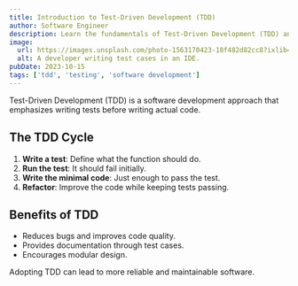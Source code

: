 ```yaml
---
title: Introduction to Test-Driven Development (TDD)
author: Software Engineer
description: Learn the fundamentals of Test-Driven Development (TDD) and how it improves software quality.
image:
  url: https://images.unsplash.com/photo-1563170423-18f482d82cc8?ixlib=rb-1.2.1&auto=format&fit=crop&w=1350&q=80
  alt: A developer writing test cases in an IDE.
pubDate: 2023-10-15
tags: ['tdd', 'testing', 'software development']
---
```


Test-Driven Development (TDD) is a software development approach that emphasizes writing tests before writing actual code.

## The TDD Cycle

1. **Write a test**: Define what the function should do.
2. **Run the test**: It should fail initially.
3. **Write the minimal code**: Just enough to pass the test.
4. **Refactor**: Improve the code while keeping tests passing.

## Benefits of TDD

- Reduces bugs and improves code quality.
- Provides documentation through test cases.
- Encourages modular design.

Adopting TDD can lead to more reliable and maintainable software.
